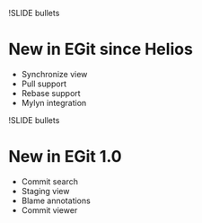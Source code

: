 !SLIDE bullets
# New in EGit since Helios

* Synchronize view
* Pull support
* Rebase support
* Mylyn integration

!SLIDE bullets
# New in EGit 1.0

* Commit search
* Staging view
* Blame annotations
* Commit viewer